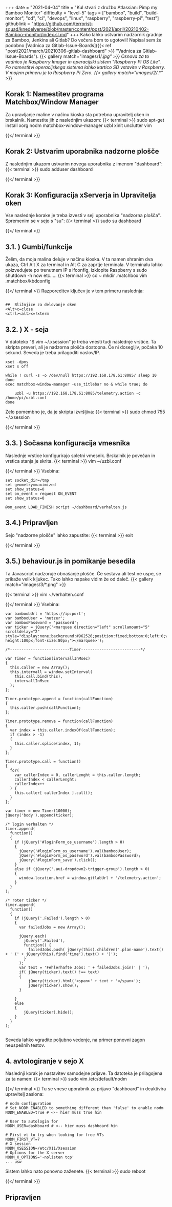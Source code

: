 +++
date = "2021-04-04"
title = "Kul stvari z družbo Atlassian: Pimp my Bamboo Monitor"
difficulty = "level-5"
tags = ["bamboo", "build", "build-monitor", "cd", "ci", "devops", "linux", "raspberry", "raspberry-pi", "test"]
githublink = "https://github.com/terrorist-squad/knedelverse/blob/master/content/post/2021/april/20210402-Bamboo-monitor/index.sl.md"
+++
Kako lahko ustvarim nadzornik gradnje za Bamboo, Jenkins ali Gitlab? Do večera bom to ugotovil! Napisal sem že podobno [Vadnica za Gitlab-Issue-Boards]({{< ref "post/2021/march/20210306-gitlab-dashboard" >}} "Vadnica za Gitlab-Issue-Boards").
{{< gallery match="images/1/*.jpg" >}}
Osnova za to vadnico je Raspberry Imager in operacijski sistem "Raspberry Pi OS Lite". Po namestitvi operacijskega sistema lahko kartico SD vstavite v Raspberry. V mojem primeru je to Raspberry Pi Zero.
{{< gallery match="images/2/*.*" >}}

## Korak 1: Namestitev programa Matchbox/Window Manager
Za upravljanje maline v načinu kioska sta potrebna upravitelj oken in brskalnik. Namestite jih z naslednjim ukazom:
{{< terminal >}}
sudo apt-get install xorg nodm matchbox-window-manager uzbl xinit unclutter vim

{{</ terminal >}}

## Korak 2: Ustvarim uporabnika nadzorne plošče
Z naslednjim ukazom ustvarim novega uporabnika z imenom "dashboard":
{{< terminal >}}
sudo adduser dashboard

{{</ terminal >}}

## Korak 3: Konfiguracija xServerja in Upravitelja oken
Vse naslednje korake je treba izvesti v seji uporabnika "nadzorna plošča". Spremenim se v sejo s "su":
{{< terminal >}}
sudo su dashboard

{{</ terminal >}}

##  3.1. ) Gumbi/funkcije
Želim, da moja malina deluje v načinu kioska. V ta namen shranim dva ukaza, Ctrl Alt X za terminal in Alt C za zaprtje terminala. V terminalu lahko poizvedujete po trenutnem IP s ifconfig, izklopite Raspberry s sudo shutdown -h now etc.....
{{< terminal >}}
cd ~
mkdir .matchbox
vim .matchbox/kbdconfig

{{</ terminal >}}
Razporeditev ključev je v tem primeru naslednja:
```

##  Bližnjice za delovanje oken
<Alt>c=close
<ctrl><alt>x=!xterm

```

##  3.2. ) X - seja
V datoteko "$ vim ~/.xsession" je treba vnesti tudi naslednje vrstice. Ta skripta preveri, ali je nadzorna plošča dostopna. Če ni dosegljiv, počaka 10 sekund. Seveda je treba prilagoditi naslov/IP.
```
xset -dpms
xset s off

while ! curl -s -o /dev/null https://192.168.178.61:8085/ sleep 10
done
exec matchbox-window-manager -use_titlebar no & while true; do
   
    uzbl -u https://192.168.178.61:8085/telemetry.action -c /home/pi/uzbl.conf
done

```
Zelo pomembno je, da je skripta izvršljiva:
{{< terminal >}}
sudo chmod 755 ~/.xsession

{{</ terminal >}}

##  3.3. ) Sočasna konfiguracija vmesnika
Naslednje vrstice konfigurirajo spletni vmesnik. Brskalnik je povečan in vrstica stanja je skrita.
{{< terminal >}}
vim ~/uzbl.conf

{{</ terminal >}}
Vsebina:
```
set socket_dir=/tmp
set geometry=maximized
set show_status=0
set on_event = request ON_EVENT
set show_status=0

@on_event LOAD_FINISH script ~/dashboard/verhalten.js

```

##  3.4.) Pripravljen
Sejo "nadzorne plošče" lahko zapustite:
{{< terminal >}}
exit

{{</ terminal >}}

##  3.5.) behaviour.js in pomikanje besedila
Ta Javascript nadzoruje obnašanje plošče. Če sestava ali test ne uspe, se prikaže velik kljukec. Tako lahko napake vidim že od daleč.
{{< gallery match="images/3/*.png" >}}

{{< terminal >}}
vim ~/verhalten.conf

{{</ terminal >}}
Vsebina:
```
var bamboobUrl = 'https://ip:port';
var bambooUser = 'nutzer';
var bambooPassword = 'password';
var ticker = jQuery('<marquee direction="left" scrollamount="5" scrolldelay="2" style="display:none;background:#962526;position:fixed;bottom:0;left:0;width:100%;line-height:100px;font-size:80px;"></marquee>');

/*--------------------------Timer--------------------------*/

var Timer = function(intervallInMsec)
{
  this.caller = new Array();
  this.intervall = window.setInterval(
    this.call.bind(this),
    intervallInMsec
  );
};

Timer.prototype.append = function(callFunction)
{
  this.caller.push(callFunction);
};

Timer.prototype.remove = function(callFunction)
{
  var index = this.caller.indexOf(callFunction);
  if (index > -1) 
  {
    this.caller.splice(index, 1);
  }
};

Timer.prototype.call = function()
{
  for(
    var callerIndex = 0, callerLenght = this.caller.length;
    callerIndex < callerLenght;
    callerIndex++
  ) {
    this.caller[ callerIndex ].call();
  }
};

var timer = new Timer(10000);
jQuery('body').append(ticker);

/* login verhalten */
timer.append(
  function()
  {
    if (jQuery('#loginForm_os_username').length > 0)
    {
      jQuery('#loginForm_os_username').val(bambooUser);
      jQuery('#loginForm_os_password').val(bambooPassword);
      jQuery('#loginForm_save').click();
    }
    else if (jQuery('.aui-dropdown2-trigger-group').length > 0)
    {
      window.location.href = window.gitlabUrl + '/telemetry.action';
    }
  }
);

/* roter ticker */
timer.append(
  function()
  {
    if (jQuery('.Failed').length > 0)
    {
      var failedJobs = new Array();

      jQuery.each(
        jQuery('.Failed'),
        function() {
          failedJobs.push( jQuery(this).children('.plan-name').text() + ' (' + jQuery(this).find('time').text() + ')');
        }
      );
      var text = 'Fehlerhafte Jobs: ' + failedJobs.join(' | ');
      if( jQuery(ticker).text() !== text) 
      {
          jQuery(ticker).html('<span>' + text + '</span>');
          jQuery(ticker).show();
      }
      
    }
    else
    {
        jQuery(ticker).hide();
    }
  }
);


```
Seveda lahko vgradite poljubno vedenje, na primer ponovni zagon neuspešnih testov.
## 4. avtologiranje v sejo X
Naslednji korak je nastavitev samodejne prijave. Ta datoteka je prilagojena za ta namen:
{{< terminal >}}
sudo vim /etc/default/nodm

{{</ terminal >}}
Tu se vnese uporabnik za prijavo "dashboard" in deaktivira upravitelj zaslona:
```
# nodm configuration
# Set NODM_ENABLED to something different than 'false' to enable nodm
NODM_ENABLED=true # <-- hier muss true hin

# User to autologin for
NODM_USER=dashboard # <-- hier muss dashboard hin

# First vt to try when looking for free VTs
NODM_FIRST_VT=7
# X session
NODM_XSESSION=/etc/X11/Xsession
# Options for the X server
NODM_X_OPTIONS='-nolisten tcp'
... usw

```
Sistem lahko nato ponovno zaženete.
{{< terminal >}}
sudo reboot

{{</ terminal >}}

## Pripravljen
